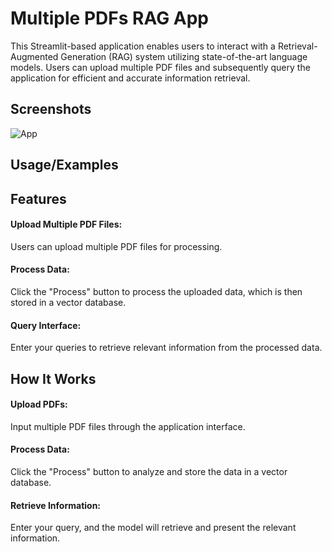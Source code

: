 
# Multiple PDFs RAG App

This Streamlit-based application enables users to interact with a Retrieval-Augmented Generation (RAG) system utilizing state-of-the-art language models. Users can upload multiple PDF files and subsequently query the application for efficient and accurate information retrieval.


## Screenshots

![App](https://via.placeholder.com/468x300?text=App+Screenshot+Here)


## Usage/Examples

## Features
#### Upload Multiple PDF Files: 
Users can upload multiple PDF files for processing.
#### Process Data:
Click the "Process" button to process the uploaded data, which is then stored in a vector database.
#### Query Interface:
Enter your queries to retrieve relevant information from the processed data.
## How It Works
#### Upload PDFs:
Input multiple PDF files through the application interface.
#### Process Data:
Click the "Process" button to analyze and store the data in a vector database.
#### Retrieve Information:
Enter your query, and the model will retrieve and present the relevant information.


